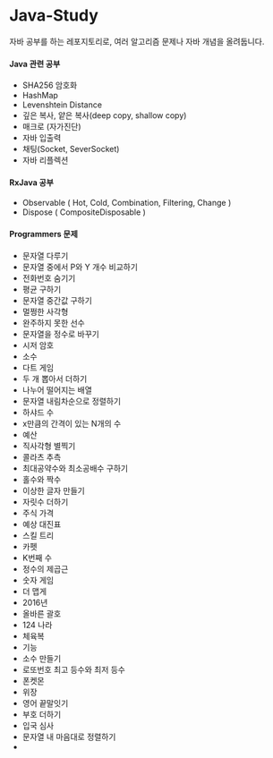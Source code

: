 # Java-Study

자바 공부를 하는 레포지토리로, 
여러 알고리즘 문제나
자바 개념을 올려둡니다.

 #### Java 관련 공부
 - SHA256 암호화
 - HashMap
 - Levenshtein Distance
 - 깊은 복사, 얕은 복사(deep copy, shallow copy)
 - 매크로 (자가진단)
 - 자바 입출력
 - 채팅(Socket, SeverSocket)
 - 자바 리플렉션

#### RxJava 공부
 - Observable ( Hot, Cold, Combination, Filtering, Change )
 - Dispose ( CompositeDisposable )

#### Programmers 문제

 - 문자열 다루기
 - 문자열 중에서 P와 Y 개수 비교하기
 - 전화번호 숨기기
 - 평균 구하기
 - 문자열 중간값 구하기
 - 멀쩡한 사각형
 - 완주하지 못한 선수
 - 문자열을 정수로 바꾸기
 - 시저 암호
 - 소수 
 - 다트 게임
 - 두 개 뽑아서 더하기
 - 나누어 떨어지는 배열
 - 문자열 내림차순으로 정렬하기
 - 하샤드 수
 - x만큼의 간격이 있는 N개의 수
 - 예산
 - 직사각형 별찍기
 - 콜라츠 추측
 - 최대공약수와 최소공배수 구하기
 - 홀수와 짝수
 - 이상한 글자 만들기
 - 자릿수 더하기 
 - 주식 가격
 - 예상 대진표
 - 스킬 트리
 - 카펫
 - K번째 수
 - 정수의 제곱근
 - 숫자 게임
 - 더 맵게
 - 2016년
 - 올바른 괄호
 - 124 나라
 - 체육복
 - 기능 
 - 소수 만들기
 - 로또번호 최고 등수와 최저 등수
 - 폰켓몬
 - 위장
 - 영어 끝말잇기
 - 부호 더하기
 - 입국 심사
 - 문자열 내 마음대로 정렬하기
 - 
